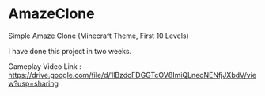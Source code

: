 # AmazeClone
 Simple Amaze Clone (Minecraft Theme, First 10 Levels)

 I have done this project in two weeks.
 
 Gameplay Video Link : https://drive.google.com/file/d/1lBzdcFDGGTcOV8ImiQLneoNENfjJXbdV/view?usp=sharing

